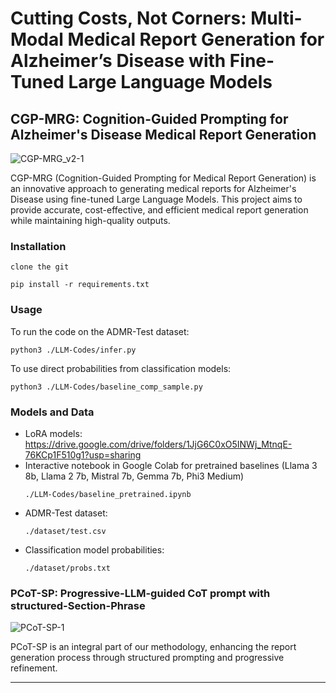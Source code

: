 # Cutting Costs, Not Corners: Multi-Modal Medical Report Generation for Alzheimer’s Disease with Fine-Tuned Large Language Models

## CGP-MRG: Cognition-Guided Prompting for Alzheimer's Disease Medical Report Generation

![CGP-MRG_v2-1](https://github.com/user-attachments/assets/28d2dc61-9f92-42ab-a9f9-5cc42c0e7f81)

CGP-MRG (Cognition-Guided Prompting for Medical Report Generation) is an innovative approach to generating medical reports for Alzheimer's Disease using fine-tuned Large Language Models. This project aims to provide accurate, cost-effective, and efficient medical report generation while maintaining high-quality outputs.

### Installation
````
clone the git

pip install -r requirements.txt
````
### Usage

To run the code on the ADMR-Test dataset:
```
python3 ./LLM-Codes/infer.py
````

To use direct probabilities from classification models:
````
python3 ./LLM-Codes/baseline_comp_sample.py
````

### Models and Data
- LoRA models: https://drive.google.com/drive/folders/1JjG6C0xO5INWj_MtnqE-76KCp1F510g1?usp=sharing
- Interactive notebook in Google Colab for pretrained baselines (Llama 3 8b, Llama 2 7b, Mistral 7b, Gemma 7b, Phi3 Medium)
  ````
  ./LLM-Codes/baseline_pretrained.ipynb
  ````
- ADMR-Test dataset:
  ````
  ./dataset/test.csv
  ````
- Classification model probabilities:
  ````
  ./dataset/probs.txt
  ````
### PCoT-SP: Progressive-LLM-guided CoT prompt with structured-Section-Phrase

![PCoT-SP-1](https://github.com/user-attachments/assets/5ebd1e1b-6e27-4f71-92a5-e4d798a3b654)

PCoT-SP is an integral part of our methodology, enhancing the report generation process through structured prompting and progressive refinement.

---
